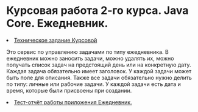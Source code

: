 # Курсовая работа 2-го курса. Java Core. Ежедневник.
<li><a href="https://docs.google.com/document/d/1PsiapNCkWX6GFFRjBlgRV3HwbG3qfGb7B6zq8gOhtQE/edit?usp=sharing">Техническое задание Курсовой</a></li>

Это сервис по управлению задачами по типу ежедневника.
В ежедневник можно заносить задачи, можно удалять их, можно получать список задач на предстоящий день или на конкретную дату.
Каждая задача обязательно имеет заголовок. У каждой задачи может быть поле для описания. 
Также все задачи обязательно нужно делить по типу: личные или рабочие задачи. У каждой задачи есть дата и время, которые были присвоены при создании.
<li><a href="https://docs.google.com/document/d/12ah5RqkY1fEsGUpb7EFjz0N9eL9Q1FWFFHHPRd0rAn8/edit?usp=sharing">Тест-отчёт работы приложения Ежедневник.</a></li>
